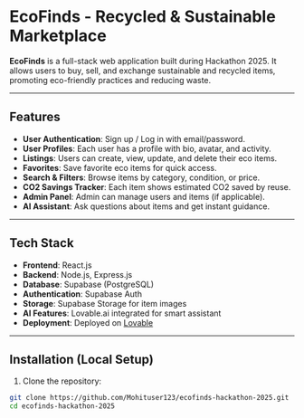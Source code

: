 # EcoFinds - Recycled & Sustainable Marketplace

**EcoFinds** is a full-stack web application built during Hackathon 2025. It allows users to buy, sell, and exchange sustainable and recycled items, promoting eco-friendly practices and reducing waste.

---

## Features

- **User Authentication**: Sign up / Log in with email/password.  
- **User Profiles**: Each user has a profile with bio, avatar, and activity.  
- **Listings**: Users can create, view, update, and delete their eco items.  
- **Favorites**: Save favorite eco items for quick access.  
- **Search & Filters**: Browse items by category, condition, or price.  
- **CO2 Savings Tracker**: Each item shows estimated CO2 saved by reuse.  
- **Admin Panel**: Admin can manage users and items (if applicable).  
- **AI Assistant**: Ask questions about items and get instant guidance.  

---

## Tech Stack

- **Frontend**: React.js  
- **Backend**: Node.js, Express.js  
- **Database**: Supabase (PostgreSQL)  
- **Authentication**: Supabase Auth  
- **Storage**: Supabase Storage for item images  
- **AI Features**: Lovable.ai integrated for smart assistant  
- **Deployment**: Deployed on [Lovable](https://eco-finds-recycled.lovable.app/)  

---

## Installation (Local Setup)

1. Clone the repository:
```bash
git clone https://github.com/Mohituser123/ecofinds-hackathon-2025.git
cd ecofinds-hackathon-2025
